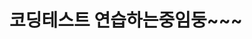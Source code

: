 # 코딩테스트 연습하는중임둥~~~
<!-- # 간단정리
### 함수
- 내장함수
  - min() 제일 작은 값 찾음 [제일 작은 수 제거하기.py]
  - max() 가장큰 값 찾아줌
  - sum() 값을 더해줌(디폴트 값 : 0 | ex : sum(list_a,1))
  - reversed() 딕셔너리 지원 X, ex : list_a = list(reversed(a)) [자연수 뒤집어 배열로 만들기.py]
  - join() 문자열로 만들어줌, ex : " ".join(list_a)
- list()
   - remove() 값 삭제 [제일 작은 수 제거하기.py]
   - append() 리스트에 값추가 [자연수 뒤집어 배열로 만들기.py]
   - reversed() 값을 뒤집는 함수, 값을 반환하지 않고 변환한다. [자연수 뒤집어 배열로 만들기.py]
### 모듈
- datetime
   - date
   - datetime.date 객체는 년,월,일을 인수로 전달하여 생성 가능
   - today() 오늘 날짜 구함 ex : today=date.today() # 앞에있는 today는 변수
   - year 년을 구함 : toay.year
   - month 월을 구함 ex : toay.month
   - day 일을 구함 ex : toay.day
   - weekday() 요일을 구함,월요일부터 0으로 반환 ex : toay.weekday()
   - repalce() 객체의 년,월,일을 바꿈 ex : date1.replace(day=31)
     
 <!--  - time
   - datetime
   https://windybay.net/post/20/ 참고하기 -->
